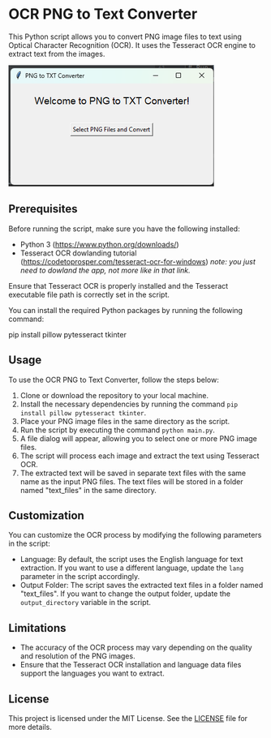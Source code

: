 # OCR PNG to Text Converter

This Python script allows you to convert PNG image files to text using Optical Character Recognition (OCR). It uses the Tesseract OCR engine to extract text from the images.

![Program Screenshot](readme_image/img.png)

## Prerequisites

Before running the script, make sure you have the following installed:

- Python 3 (https://www.python.org/downloads/)
- Tesseract OCR dowlanding tutorial (https://codetoprosper.com/tesseract-ocr-for-windows)
*note: you just need to dowland the app, not more like in that link.*

Ensure that Tesseract OCR is properly installed and the Tesseract executable file path is correctly set in the script.

You can install the required Python packages by running the following command:

pip install pillow pytesseract tkinter

## Usage

To use the OCR PNG to Text Converter, follow the steps below:

1. Clone or download the repository to your local machine.
2. Install the necessary dependencies by running the command `pip install pillow pytesseract tkinter`.
3. Place your PNG image files in the same directory as the script.
4. Run the script by executing the command `python main.py`.
5. A file dialog will appear, allowing you to select one or more PNG image files.
6. The script will process each image and extract the text using Tesseract OCR.
7. The extracted text will be saved in separate text files with the same name as the input PNG files. The text files will be stored in a folder named "text_files" in the same directory.

## Customization

You can customize the OCR process by modifying the following parameters in the script:

- Language: By default, the script uses the English language for text extraction. If you want to use a different language, update the `lang` parameter in the script accordingly.
- Output Folder: The script saves the extracted text files in a folder named "text_files". If you want to change the output folder, update the `output_directory` variable in the script.

## Limitations

- The accuracy of the OCR process may vary depending on the quality and resolution of the PNG images.
- Ensure that the Tesseract OCR installation and language data files support the languages you want to extract.

## License

This project is licensed under the MIT License. See the [LICENSE](LICENSE) file for more details.
